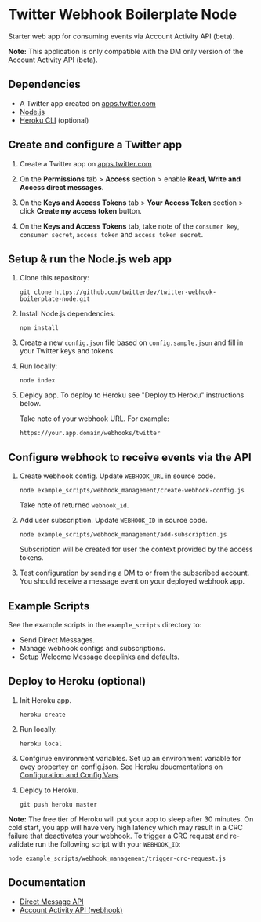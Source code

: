 # Twitter Webhook Boilerplate Node

Starter web app for consuming events via Account Activity API (beta).

**Note:** This application is only compatible with the DM only version of the Account Activity API (beta).

## Dependencies

* A Twitter app created on [apps.twitter.com](https://apps.twitter.com/)
* [Node.js](https://nodejs.org)
* [Heroku CLI](https://devcenter.heroku.com/articles/heroku-cli) (optional)

## Create and configure a Twitter app

1. Create a Twitter app on [apps.twitter.com](https://apps.twitter.com/)

2. On the **Permissions** tab > **Access** section > enable **Read, Write and Access direct messages**.

3. On the **Keys and Access Tokens** tab > **Your Access Token** section > click **Create my access token** button.

4.  On the **Keys and Access Tokens** tab, take note of the `consumer key`, `consumer secret`, `access token` and `access token secret`.

## Setup & run the Node.js web app

1. Clone this repository:

	```
	git clone https://github.com/twitterdev/twitter-webhook-boilerplate-node.git
	```

2. Install Node.js dependencies:

	```
	npm install
	```

3. Create a new `config.json` file based on `config.sample.json` and fill in your Twitter keys and tokens.

4. Run locally:

	```
	node index
	```
	
5. Deploy app. To deploy to Heroku see "Deploy to Heroku" instructions below.
	
	Take note of your webhook URL. For example: 
	```
	https://your.app.domain/webhooks/twitter
	```
	
## Configure webhook to receive events via the API

1. Create webhook config. Update `WEBHOOK_URL` in source code.

	```
	node example_scripts/webhook_management/create-webhook-config.js 
	```
	Take note of returned `webhook_id`.

2. Add user subscription. Update `WEBHOOK_ID` in source code.

	```
	node example_scripts/webhook_management/add-subscription.js 
	```
	Subscription will be created for user the context provided by the access tokens.

3. Test configuration by sending a DM to or from the subscribed account. You should receive a message event on your deployed webhook app.

## Example Scripts

See the example scripts in the `example_scripts` directory to:

* Send Direct Messages.
* Manage webhook configs and subscriptions.
* Setup Welcome Message deeplinks and defaults.

## Deploy to Heroku (optional)

1. Init Heroku app.

	```
	heroku create
	``` 

2. Run locally.

	```
	heroku local
	```
	
3. Confgirue environment variables. Set up an environment variable for evey propertey on config.json. See Heroku doucmentations on [Configuration and Config Vars](https://devcenter.heroku.com/articles/config-vars).

4. Deploy to Heroku.

	```
	git push heroku master
	```

**Note:** The free tier of Heroku will put your app to sleep after 30 minutes. On cold start, you app will have very high latency which may result in a CRC failure that deactivates your webhook. To trigger a CRC request and re-validate run the following script with your `WEBHOOK_ID`:

```
node example_scripts/webhook_management/trigger-crc-request.js
```


## Documentation
* [Direct Message API](https://dev.twitter.com/rest/direct-messages)
* [Account Activity API (webhook)](https://dev.twitter.com/webhooks)
